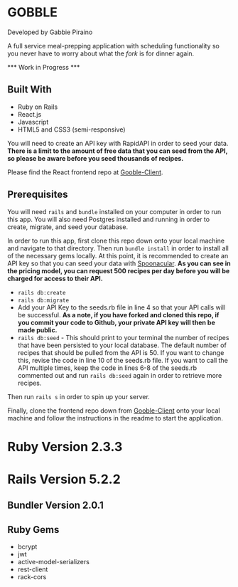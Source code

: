 # GOBBLE
Developed by Gabbie Piraino

A full service meal-prepping application with scheduling functionality so you never have to worry about what the <i>fork</i> is for dinner again.

*** Work in Progress ***

## Built With

* Ruby on Rails
* React.js
* Javascript
* HTML5 and CSS3 (semi-responsive)

You will need to create an API key with RapidAPI in order to seed your data. **There is a limit to the amount of free data that you can seed from the API, so please be aware before you seed thousands of recipes.**

Please find the React frontend repo at [Gooble-Client](https://github.com/pirainogi/gobble-client).

## Prerequisites

You will need `rails` and `bundle` installed on your computer in order to run this app. You will also need Postgres installed and running in order to create, migrate, and seed your database.

In order to run this app, first clone this repo down onto your local machine and navigate to that directory. Then run `bundle install` in order to install all of the necessary gems locally. At this point, it is recommended to create an API key so that you can seed your data with [Spoonacular](https://rapidapi.com/spoonacular/api/recipe-food-nutrition). **As you can see in the pricing model, you can request 500 recipes per day before you will be charged for access to their API.** 

* `rails db:create`
* `rails db:migrate`
* Add your API Key to the seeds.rb file in line 4 so that your API calls will be successful. **As a note, if you have forked and cloned this repo, if you commit your code to Github, your private API key will then be made public.** 
* `rails db:seed` - This should print to your terminal the number of recipes that have been persisted to your local database. The default number of recipes that should be pulled from the API is 50. If you want to change this, revise the code in line 10 of the seeds.rb file. If you want to call the API multiple times, keep the code in lines 6-8 of the seeds.rb commented out and run `rails db:seed` again in order to retrieve more recipes. 

Then run `rails s` in order to spin up your server.

Finally, clone the frontend repo down from [Gooble-Client](https://github.com/pirainogi/gobble-client) onto your local machine and follow the instructions in the readme to start the application.


# Ruby Version 2.3.3
# Rails Version 5.2.2
## Bundler Version 2.0.1

## Ruby Gems
* bcrypt
* jwt
* active-model-serializers
* rest-client
* rack-cors
